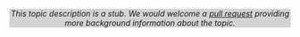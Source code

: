 <div style="background-color: lightgrey; text-align: center;" markdown="1">

*This topic description is a stub.  We would welcome a [pull
request](https://github.com/{{site.github_username}}/{{site.repository_name}}/edit/master/{{page.path}})
providing more background information about the topic.*

</div>
